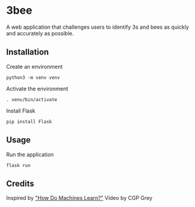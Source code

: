 # 3bee
A web application that challenges users to identify 3s and bees as quickly and
accurately as possible.

## Installation
Create an environment

`python3 -m venv venv`

Activate the environment

`. venv/bin/activate`

Install Flask

`pip install Flask`

## Usage
Run the application

`flask run`

## Credits
Inspired by
["How Do Machines Learn?"](https://www.cgpgrey.com/blog/how-do-machines-learn)
Video by CGP Grey
